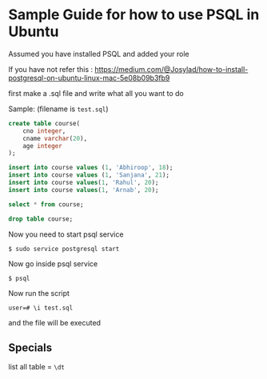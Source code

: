 # Sample Guide for how to use PSQL in Ubuntu

Assumed you have installed PSQL and added your role

If you have not refer this : https://medium.com/@Josylad/how-to-install-postgresql-on-ubuntu-linux-mac-5e08b09b3fb9

first make a .sql file and write what all you want to do

Sample: (filename is `test.sql`)
```sql
create table course(
    cno integer, 
    cname varchar(20),
    age integer
);

insert into course values (1, 'Abhiroop', 18);
insert into course values (1, 'Sanjana', 21);
insert into course values(1, 'Rahul', 20);
insert into course values(1, 'Arnab', 20);

select * from course;

drop table course;
```

Now you need to start psql service
```
$ sudo service postgresql start
```

Now go inside psql service
```
$ psql
```

Now run the script 
```psql
user=# \i test.sql
```

and the file will be executed

## Specials

list all table = `\dt`

